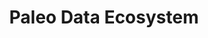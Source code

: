 ---
title: Paleo Data Ecosystem
parent: Home
nav_order: 3
classes: wide
sidebar:
  nav: [main, topics, howto]
---